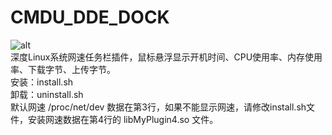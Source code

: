 # CMDU_DDE_DOCK
![alt](https://coding.net/u/sonichy/p/CMDU_DDE_DOCK/git/raw/master/preview.png)  
深度Linux系统网速任务栏插件，鼠标悬浮显示开机时间、CPU使用率、内存使用率、下载字节、上传字节。  
安装：install.sh  
卸载：uninstall.sh  
默认网速 /proc/net/dev 数据在第3行，如果不能显示网速，请修改install.sh文件，安装网速数据在第4行的 libMyPlugin4.so 文件。
